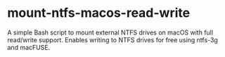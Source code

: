 # mount-ntfs-macos-read-write
A simple Bash script to mount external NTFS drives on macOS with full read/write support. Enables writing to NTFS drives for free using ntfs-3g and macFUSE.
